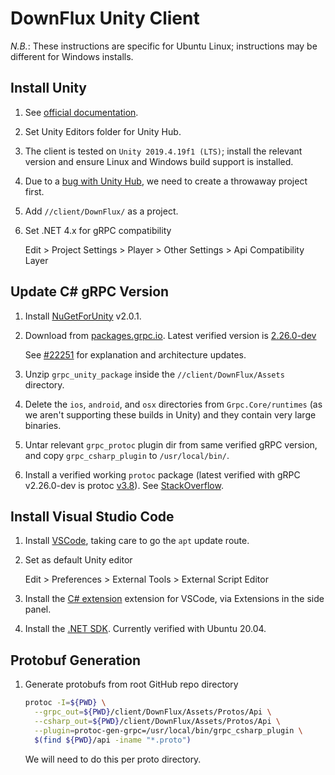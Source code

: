 # DownFlux Unity Client

*N.B.*: These instructions are specific for Ubuntu Linux; instructions may be
different for Windows installs.

## Install Unity

1. See [official documentation](https://unity3d.com/get-unity/download).

1. Set Unity Editors folder for Unity Hub.

1. The client is tested on `Unity 2019.4.19f1 (LTS)`; install the relevant
   version and ensure Linux and Windows build support is installed.

1. Due to a
   [bug with Unity Hub](https://forum.unity.com/threads/no-editor-installed.893605),
   we need to create a throwaway project first.

1. Add `//client/DownFlux/` as a project.

1. Set .NET 4.x for gRPC compatibility

   Edit > Project Settings > Player > Other Settings > Api Compatibility Layer

## Update C# gRPC Version

1. Install [NuGetForUnity](https://github.com/GlitchEnzo/NuGetForUnity)
   v2.0.1.

1. Download from [packages.grpc.io](https://packages.grpc.io/). Latest verified
   version is
   [2.26.0-dev](https://packages.grpc.io/archive/2019/12/a02d6b9be81cbadb60eed88b3b44498ba27bcba9-edd81ac6-e3d1-461a-a263-2b06ae913c3f/index.xml)

   See [#22251](https://github.com/grpc/grpc/issues/22251) for explanation and
   architecture updates.

1. Unzip `grpc_unity_package` inside the `//client/DownFlux/Assets` directory.

1. Delete the `ios`, `android`, and `osx` directories from `Grpc.Core/runtimes`
   (as we aren't supporting these builds in Unity) and they contain very large
   binaries.

1. Untar relevant `grpc_protoc` plugin dir from same verified gRPC version, and
   copy `grpc_csharp_plugin` to `/usr/local/bin/`.

1. Install a verified working `protoc` package (latest verified with gRPC
   v2.26.0-dev is protoc
   [v3.8](https://github.com/protocolbuffers/protobuf/releases/tag/v3.8.0)).
   See [StackOverflow](https://askubuntu.com/questions/1072683/).

## Install Visual Studio Code

1. Install [VSCode](https://code.visualstudio.com/docs/setup/linux), taking
   care to go the `apt` update route.

1. Set as default Unity editor

   Edit > Preferences > External Tools > External Script Editor

1. Install the
   [C# extension](https://marketplace.visualstudio.com/items?itemName=ms-dotnettools.csharp)
   extension for VSCode, via Extensions in the side panel.

1. Install the
   [.NET SDK](https://docs.microsoft.com/en-us/dotnet/core/install/linux).
   Currently verified with Ubuntu 20.04.

## Protobuf Generation

1. Generate protobufs from root GitHub repo directory

   ```bash
   protoc -I=${PWD} \
     --grpc_out=${PWD}/client/DownFlux/Assets/Protos/Api \
     --csharp_out=${PWD}/client/DownFlux/Assets/Protos/Api \
     --plugin=protoc-gen-grpc=/usr/local/bin/grpc_csharp_plugin \
     $(find ${PWD}/api -iname "*.proto")
   ```

   We will need to do this per proto directory.
